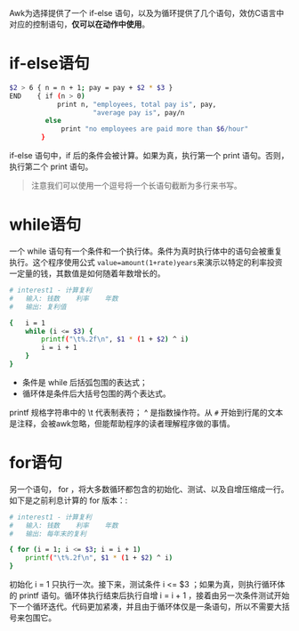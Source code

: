 Awk为选择提供了一个 if-else 语句，以及为循环提供了几个语句，效仿C语言中对应的控制语句，**仅可以在动作中使用**。
# if-else语句
```bash
$2 > 6 { n = n + 1; pay = pay + $2 * $3 }
END    { if (n > 0)
            print n, "employees, total pay is", pay,
                     "average pay is", pay/n
         else
             print "no employees are paid more than $6/hour"
        }
```
if-else 语句中，if 后的条件会被计算。如果为真，执行第一个 print 语句。否则，执行第二个 print 语句。

> 注意我们可以使用一个逗号将一个长语句截断为多行来书写。

# while语句

一个 while 语句有一个条件和一个执行体。条件为真时执行体中的语句会被重复执行。这个程序使用公式 `value=amount(1+rate)years`来演示以特定的利率投资一定量的钱，其数值是如何随着年数增长的。
```bash
# interest1 - 计算复利
#   输入: 钱数    利率    年数
#   输出: 复利值

{   i = 1
    while (i <= $3) {
        printf("\t%.2f\n", $1 * (1 + $2) ^ i)
        i = i + 1
    }
}
```
- 条件是 while 后括弧包围的表达式；
- 循环体是条件后大括号包围的两个表达式。

 printf 规格字符串中的 \t 代表制表符； ^ 是指数操作符。从 `#` 开始到行尾的文本是注释，会被awk忽略，但能帮助程序的读者理解程序做的事情。

# for语句
另一个语句， for ，将大多数循环都包含的初始化、测试、以及自增压缩成一行。如下是之前利息计算的 for 版本：:
```bash
# interest1 - 计算复利
#   输入: 钱数    利率    年数
#   输出: 每年末的复利

{ for (i = 1; i <= $3; i = i + 1)
    printf("\t%.2f\n", $1 * (1 + $2) ^ i)
}
```
初始化 i = 1 只执行一次。接下来，测试条件 i <= $3 ；如果为真，则执行循环体的 printf 语句。循环体执行结束后执行自增 i = i + 1 ，接着由另一次条件测试开始下一个循环迭代。代码更加紧凑，并且由于循环体仅是一条语句，所以不需要大括号来包围它。
